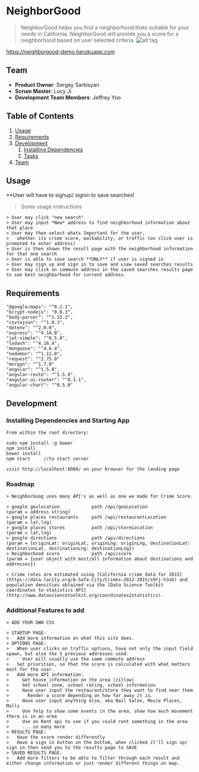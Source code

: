 # NeighborGood

> NeighborGood helps you find a neighborhood thats suitable for your needs in California. NeighborGood will provide you a score for a neighborhood based on user selected criteria.
![alt tag](/../screenshots/neighborgood.gif)

https://neighborgood-demo.herokuapp.com

## Team

  - __Product Owner__: Sergey Sarkisyan
  - __Scrum Master__: Lucy Ji
  - __Development Team Members__: Jeffrey Yoo

## Table of Contents

1. [Usage](#Usage)
1. [Requirements](#requirements)
1. [Development](#development)
    1. [Installing Dependencies](#installing-dependencies)
    1. [Tasks](#tasks)
1. [Team](#team)


## Usage
**User will have to signup/ signin to save searches!
> Some usage instructions
```
> User may click "new search"
> User may input *New* address to find neighborhood information about that place
> User may then select whats Important for the user,
>   whether its crime score, walkability, or traffic (on click user is promoted to enter address)
> User is then shown the result page with the neighborhood information for that one search
> User is able to save search **ONLY** if user is signed in
> User may sign up and sign in to save and view saved searches results
> User may click on commute address in the saved searches results page to see best neighborhood for current address.
```
## Requirements
```
"@google/maps": "^0.2.1",
"bcrypt-nodejs": "0.0.3",
"body-parser": "^1.15.2",
"csvtojson": "^1.0.3",
"dotenv": "^2.0.0",
"express": "^4.14.0",
"jwt-simple": "^0.5.0",
"lodash": "^4.16.4",
"mongoose": "^4.6.4",
"nodemon": "^1.11.0",
"request": "^2.75.0"
"morgan": "^1.7.0"
"angular": "^1.5.8",
"angular-route": "^1.5.8",
"angular-ui-router": "^0.3.1",
"angular-chart": "^0.5.0"
```
## Development


### Installing Dependencies and Starting App
```
From within the root directory:

sudo npm install -g bower
npm install
bower install
npm start     //to start server

visit http://localhost:8008/ on your browser for the landing page
```

### Roadmap
```
> NeighborGoog uses many API's as well as one we made for Crime Score.

> google geolocation            path /api/geoLocation            (param = address string)
> google places restaurants     path /api/restaurantLocation     (param = lat,lng)
> google places stores          path /api/storeLocation          (param = lat,lng)
> google directions             path /api/directions             (param = {originLat: originLat, originLng: originLng, destinationLat: destinationLat, destinationLng: destinationLng})
> NeighborGood score            path /api/score                  (param = {user object with most/all information about destinations and addresses})

> Crime rates are estimated using [California crime data for 2015](https://data.lacity.org/A-Safe-City/Crimes-2012-2015/s9rj-h3s6) and population densities obtained via the [Data Science Toolkit coordinates to statistics API](http://www.datasciencetoolkit.org/coordinates2statistics).
```

### Additional Features to add
```
> ADD YOUR OWN CSS

> STARTUP PAGE:
>   Add more information on what this site does. 
> OPTIONS PAGE: 
>   When user clicks on traffic options, have not only the input field spawn, but also the 5 previous addresses used.
>     User will usually use the same commute address
>   Set priorities, so that the score is calculated with what matters most for the user.
>   Add more API information:
>     Get house information on the area (zillow)
>     Get school zone, school rating, school information
>     Have user input the restaurant/store they want to find near them
>       Render a score depending on how far away it is.
>     Have user input anything else, aka Nail Salon, Movie Places, Malls
>     Use Yelp to show some events in the area, show how much movement there is in an area
>     Use an Rent api to see if you could rent something in the area
>     ... so many more
> RESULTS PAGE:
>   Have the score render differently
>   Have a sign in button on the bottom, when clicked it'll sign up/ sign in then send you to the results page to SAVE
> SAVED RESULTS PAGE:
>   Add more filters to be able to filter through each result and either change information or just render different things on map.

```
